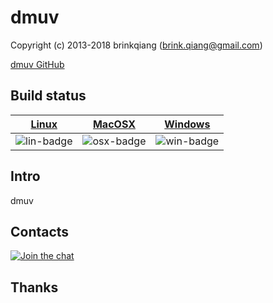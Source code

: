 # dmuv

Copyright (c) 2013-2018 brinkqiang (brink.qiang@gmail.com)

[dmuv GitHub](https://github.com/brinkqiang/dmuv)

## Build status
| [Linux][lin-link] | [MacOSX][osx-link] | [Windows][win-link] |
| :---------------: | :----------------: | :-----------------: |
| ![lin-badge]      | ![osx-badge]       | ![win-badge]        |

[lin-badge]: https://travis-ci.org/brinkqiang/dmuv.svg?branch=master "Travis build status"
[lin-link]:  https://travis-ci.org/brinkqiang/dmuv "Travis build status"
[osx-badge]: https://travis-ci.org/brinkqiang/dmuv.svg?branch=master "Travis build status"
[osx-link]:  https://travis-ci.org/brinkqiang/dmuv "Travis build status"
[win-badge]: https://ci.appveyor.com/api/projects/status/github/brinkqiang/dmuv?branch=master&svg=true "AppVeyor build status"
[win-link]:  https://ci.appveyor.com/project/brinkqiang/dmuv "AppVeyor build status"

## Intro
dmuv

## Contacts
[![Join the chat](https://badges.gitter.im/brinkqiang/dmuv/Lobby.svg)](https://gitter.im/brinkqiang/dmuv)

## Thanks
